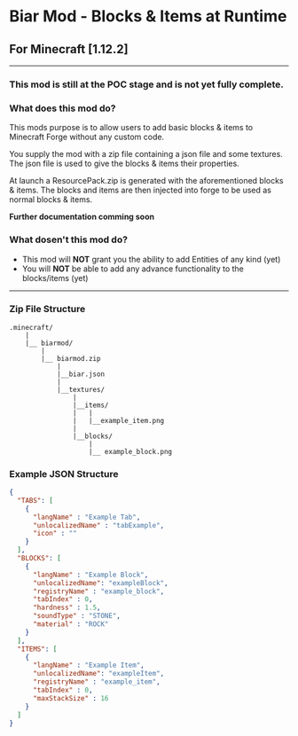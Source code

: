 # Biar Mod - Blocks & Items at Runtime

## For Minecraft [1.12.2]
------

### **This mod is still at the POC stage and is not yet fully complete.** 

### What does this mod do?
This mods purpose is to allow users to add basic blocks & items to Minecraft Forge without any custom code. 

You supply the mod with a zip file containing a json file and some textures.
The json file is used to give the blocks & items their properties.

At launch a ResourcePack.zip is generated with the aforementioned blocks & items. 
The blocks and items are then injected into forge to be used as normal blocks & items. 

**Further documentation comming soon**

### What dosen't this mod do?
 * This mod will **NOT** grant you the ability to add Entities of any kind (yet)
 * You will **NOT** be able to add any advance functionality to the blocks/items (yet)

------

### Zip File Structure 

```
.minecraft/
    |
    |__ biarmod/
        |
        |__ biarmod.zip
            |
            |__biar.json
            |
            |__textures/
                |
                |__items/
                |   |
                |   |__example_item.png
                |
                |__blocks/
                    |
                    |__ example_block.png
```    

### Example JSON Structure
```json
{
  "TABS": [
    {
      "langName" : "Example Tab",
      "unlocalizedName" : "tabExample",
      "icon" : ""
    }
  ],
  "BLOCKS": [
    {
      "langName" : "Example Block",
      "unlocalizedName": "exampleBlock",
      "registryName" : "example_block",
      "tabIndex" : 0,
      "hardness" : 1.5,
      "soundType" : "STONE",
      "material" : "ROCK"
    }
  ],
  "ITEMS": [
    {
      "langName" : "Example Item",
      "unlocalizedName": "exampleItem",
      "registryName" : "example_item",
      "tabIndex" : 0,
      "maxStackSize" : 16
    }
  ]
}
```
